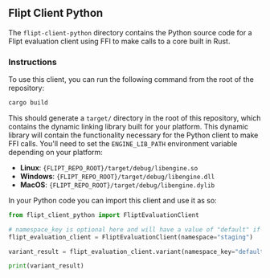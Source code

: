 ## Flipt Client Python

The `flipt-client-python` directory contains the Python source code for a Flipt evaluation client using FFI to make calls to a core built in Rust.

### Instructions

To use this client, you can run the following command from the root of the repository:

```bash
cargo build
```

This should generate a `target/` directory in the root of this repository, which contains the dynamic linking library built for your platform. This dynamic library will contain the functionality necessary for the Python client to make FFI calls. You'll need to set the `ENGINE_LIB_PATH` environment variable depending on your platform:

- **Linux**: `{FLIPT_REPO_ROOT}/target/debug/libengine.so`
- **Windows**: `{FLIPT_REPO_ROOT}/target/debug/libengine.dll`
- **MacOS**: `{FLIPT_REPO_ROOT}/target/debug/libengine.dylib`

In your Python code you can import this client and use it as so:

```python
from flipt_client_python import FliptEvaluationClient

# namespace_key is optional here and will have a value of "default" if not specified
flipt_evaluation_client = FliptEvaluationClient(namespace="staging")

variant_result = flipt_evaluation_client.variant(namespace_key="default", flag_key="flag1", entity_id="entity", context={"fizz": "buzz"})

print(variant_result)
```
